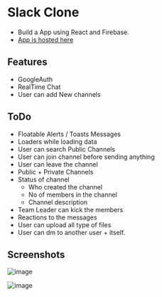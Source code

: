 # Slack Clone
- Build a App using React and Firebase.
- [App is hosted here](https://slack-clone-7f109.web.app)

## Features
- GoogleAuth
- RealTime Chat
- User can add New channels

## ToDo
- Floatable Alerts / Toasts Messages
- Loaders while loading data
- User can search Public Channels
- User can join channel before sending anything
- User can leave the channel
- Public + Private Channels
- Status of channel
    - Who created the channel
    - No of members in the channel
    - Channel description
- Team Leader can kick the members
- Reactions to the messages
- User can upload all type of files
- User can dm to another user + itself.

## Screenshots
![image](https://user-images.githubusercontent.com/55072922/216832571-ea980bee-fdd4-4182-9a8c-d537fb9abd34.png)

![image](https://user-images.githubusercontent.com/55072922/216832649-f638050b-3f03-479c-86ec-4c4ca59e43ea.png)

